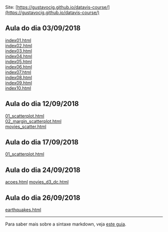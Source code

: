 
Site: [https://gustavocig.github.io/datavis-course/](https://gustavocig.github.io/datavis-course/)

## Aula do dia 03/09/2018

[index01.html](basic/index01.html)<br>
[index02.html](basic/index02.html)<br>
[index03.html](basic/index03.html)<br>
[index04.html](basic/index04.html)<br>
[index05.html](basic/index05.html)<br>
[index06.html](basic/index06.html)<br>
[index07.html](basic/index07.html)<br>
[index08.html](basic/index08.html)<br>
[index09.html](basic/index09.html)<br>
[index10.html](basic/index10.html)<br>

## Aula do dia 12/09/2018

[01_scatterplot.html](d3_scale/01_scatterplot.html)<br>
[02_margin_scatterplot.html](d3_scale/02_margin_scatterplot.html)<br>
[movies_scatter.html](d3_scale/movies_scatter.html)<br>

## Aula do dia 17/09/2018

[01_scatterplot.html](d3_update/01_scatterplot.html)

## Aula do dia 24/09/2018

[acoes.html](d3_crossfilter/acoes.html)
[movies_d3_dc.html](d3_crossfilter/movies_d3_dc.html)

## Aula do dia 26/09/2018

[earthquakes.html](d3_crossfilter_2/earthquakes.html)

---

Para saber mais sobre a sintaxe markdown, veja [este guia](https://guides.github.com/features/mastering-markdown/).